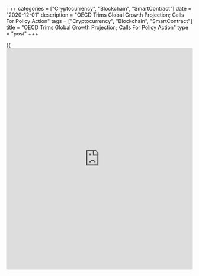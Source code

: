 +++
categories = ["Cryptocurrency", "Blockchain", "SmartContract"]
date = "2020-12-01"
description = "OECD Trims Global Growth Projection; Calls For Policy Action"
tags = ["Cryptocurrency", "Blockchain", "SmartContract"]
title = "OECD Trims Global Growth Projection; Calls For Policy Action"
type = "post"
+++

{{<iframe id="large-banner" src="https://www.bounty.group/#slide=28.0" width="100%" height="600" scrolling="no" style="border: 0px solid rgb(216, 221, 230); border-radius: 3px;">}}

The Organisation for Economic Cooperation and Development downgraded
global growth outlook for next year and called for determined [policy](https://www.fintechee.com/policy/)
action to achieve sustainable and inclusive growth.

The world [economy][1] is projected to shrink 4.2 percent this year
before rebounding 4.2 percent in 2021, the Paris-based agency said in
its economic outlook, released Tuesday.

The agency upgraded its 2020 outlook from -4.5 percent but lowered the
projection for next year from 5 percent. The growth is seen at 3.7
percent in 2022.

According to latest estimate, global GDP is set to reach pre-pandemic
levels by the end of 2021.

The prospect of a number of Covid-19 vaccines becoming widely available
next year has raised hopes that recovery is in sight. But the path
remains long and difficult, said OECD.

The recovery would be stronger if vaccines are rolled out fast, boosting
confidence and lowering uncertainty, the agency said. At the same time,
delays to vaccination deployment, difficulties controlling new virus
outbreaks and failure to learn lessons from the first wave would weaken
the outlook.

"Building back better requires leadership and action to build on the
promises of vaccines, and to relaunch multilateral negotiations on
trade, climate and digital standards to pave the way for a more
sustainable growth and a society where opportunities are available for
all," OECD Secretary-General Angel Gurría said.

The OECD observed that achieving a stronger, sustainable and inclusive
global economy will require determined [policy](https://www.fintechee.com/policy/) action now.

Activity in China is projected to return to its past trajectory, with
growth of 8 percent in 2021 and 4.9 percent in 2022.

After shrinking 3.7 percent this year, the US economy is forecast to
expand 3.2 percent in 2021 and 3.5 percent in 2022.

The OECD said growth is expected to pick up through 2021, reflecting an
assumed additional fiscal package that will particularly support
household incomes and consumption.

After experiencing one of the world's tightest lockdowns and recording
the deepest GDP contraction among G20 economies in the second quarter of
2020, the Indian economy is recovering, the agency noted.

India is forecast to contract sharply by 9.9 percent in 2020 before
rebounding 7.9 percent next year and 4.8 percent in 2022. Nonetheless,
the GDP loss will be substantial.

Eurozone will grow about 3.25 percent in 2022 and 3.6 percent in 2021
after falling 7.5 percent in 2020. This will bring output back to its
pre-pandemic levels only at the end of 2022, OECD said.

In order to avoid a premature tightening that could derail the recovery,
national fiscal policies should also remain supportive over the coming
two years.

Driven by a rebound of consumption, the UK economy will grow 4.2 percent
in 2021 and 4.1 percent in 2022, the agency said. The GDP fall for 2020
was estimated at 11.2 percent.

For comments and feedback [contact](https://www.playgroundfx.com/contact/): editorial@rtt[news](https://www.letsplayfx.com/blog/forex-news-website/).com

[Economic News][1]

 **What parts of the world are seeing the best (and worst) economic
performances lately? Click[here][2] to check out our [Econ Scorecard][2]
and find out! See up-to-the-moment [ranking](https://www.playgroundfx.com/blog/crypto-exchange-ranking/)s for the best and worst
performers in [GDP][3], [unemployment rate][4], [inflation][2] and much
more.**

   1. www.rtt[news](https://www.letsplayfx.com/blog/forex-news-website/).com/Content/EconomicNews.aspx
   2. www.rtt[news](https://www.letsplayfx.com/blog/forex-news-website/).com/economic-scorecard/world-rank/CPI/highest-performance.aspx
   3. www.rtt[news](https://www.letsplayfx.com/blog/forex-news-website/).com/economic-scorecard/world-rank/GDP/highest-performance.aspx
   4. www.rtt[news](https://www.letsplayfx.com/blog/forex-news-website/).com/economic-scorecard/world-rank/unemployment-rate/lowest-performance.aspx